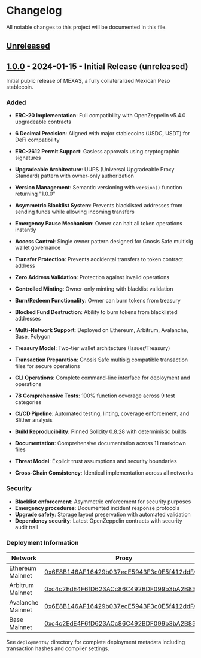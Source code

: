 # Changelog

All notable changes to this project will be documented in this file.

## [Unreleased]

## [1.0.0] - 2024-01-15 - Initial Release (unreleased)

Initial public release of MEXAS, a fully collateralized Mexican Peso stablecoin.

### Added
- **ERC-20 Implementation**: Full compatibility with OpenZeppelin v5.4.0 upgradeable contracts
- **6 Decimal Precision**: Aligned with major stablecoins (USDC, USDT) for DeFi compatibility
- **ERC-2612 Permit Support**: Gasless approvals using cryptographic signatures
- **Upgradeable Architecture**: UUPS (Universal Upgradeable Proxy Standard) pattern with owner-only authorization
- **Version Management**: Semantic versioning with `version()` function returning "1.0.0"

- **Asymmetric Blacklist System**: Prevents blacklisted addresses from sending funds while allowing incoming transfers
- **Emergency Pause Mechanism**: Owner can halt all token operations instantly
- **Access Control**: Single owner pattern designed for Gnosis Safe multisig wallet governance
- **Transfer Protection**: Prevents accidental transfers to token contract address
- **Zero Address Validation**: Protection against invalid operations
- **Controlled Minting**: Owner-only minting with blacklist validation
- **Burn/Redeem Functionality**: Owner can burn tokens from treasury
- **Blocked Fund Destruction**: Ability to burn tokens from blacklisted addresses
- **Multi-Network Support**: Deployed on Ethereum, Arbitrum, Avalanche, Base, Polygon
- **Treasury Model**: Two-tier wallet architecture (Issuer/Treasury)
- **Transaction Preparation**: Gnosis Safe multisig compatible transaction files for secure operations
- **CLI Operations**: Complete command-line interface for deployment and operations
- **78 Comprehensive Tests**: 100% function coverage across 9 test categories
- **CI/CD Pipeline**: Automated testing, linting, coverage enforcement, and Slither analysis
- **Build Reproducibility**: Pinned Solidity 0.8.28 with deterministic builds
- **Documentation**: Comprehensive documentation across 11 markdown files
- **Threat Model**: Explicit trust assumptions and security boundaries
- **Cross-Chain Consistency**: Identical implementation across all networks

### Security
- **Blacklist enforcement**: Asymmetric enforcement for security purposes
- **Emergency procedures**: Documented incident response protocols
- **Upgrade safety**: Storage layout preservation with automated validation
- **Dependency security**: Latest OpenZeppelin contracts with security audit trail

### Deployment Information

| Network | Proxy | Implementation | Issuer Wallet | Treasury Wallet |
| --- | --- | --- | --- | --- |
| Ethereum Mainnet | [0x6E8B146AF16429b037ecE5943F3c0E5f412ddFA7](https://etherscan.io/address/0x6E8B146AF16429b037ecE5943F3c0E5f412ddFA7) | 0xc4c2EdE4F6fD623ACc86C492BDF099b3bA2B8303 | 0x82c40c2921DC724c36FA89d0D6014C6D3DFb7c08 | 0x587b5eD0cc7a2a1BA8D39B9E3B50Fdf8665B4025 |
| Arbitrum Mainnet | [0xc4c2EdE4F6fD623ACc86C492BDF099b3bA2B8303](https://arbiscan.io/address/0xc4c2EdE4F6fD623ACc86C492BDF099b3bA2B8303) | 0xb2F19fCb213a9afEae5d706b7DD86C97dA3Ea165 | 0x7851bB23D54Bc032A3eb82F4cCCCAD4287Ab62a4 | 0x403F9B3F78f55a33179DEAC7F9296A0Cd9068F2d |
| Avalanche Mainnet | [0x6E8B146AF16429b037ecE5943F3c0E5f412ddFA7](https://snowtrace.io/address/0x6E8B146AF16429b037ecE5943F3c0E5f412ddFA7) | 0xc4c2EdE4F6fD623ACc86C492BDF099b3bA2B8303 | 0x524A6E0421D9bF2524d9f13595df1aefE2571A6A | TBD |
| Base Mainnet | [0xc4c2EdE4F6fD623ACc86C492BDF099b3bA2B8303](https://basescan.org/address/0xc4c2EdE4F6fD623ACc86C492BDF099b3bA2B8303) | 0xb2F19fCb213a9afEae5d706b7DD86C97dA3Ea165 | 0x72c41E6A7F83dB2557092814299Ea5129111Cf75 | TBD |

See `deployments/` directory for complete deployment metadata including transaction hashes and compiler settings.

[Unreleased]: https://github.com/mexas-io/mexas-stablecoin/compare/v1.0.0...HEAD
[1.0.0]: https://github.com/mexas-io/mexas-stablecoin/releases/tag/v1.0.0
